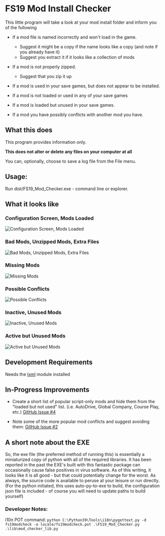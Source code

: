 # FS19 Mod Install Checker

This little program will take a look at your mod install folder and inform you of the following

 * If a mod file is named incorrectly and won't load in the game.
   * Suggest it might be a copy if the name looks like a copy (and note if you already have it)
   * Suggest you extract it if it looks like a collection of mods

 * If a mod is not properly zipped.
   * Suggest that you zip it up

 * If a mod is used in your save games, but does not appear to be installed.

 * If a mod is not loaded or used in any of your save games

 * If a mod is loaded but unused in your save games.

 * If a mod you have possibly conflicts with another mod you have.


## What this does

This program provides information only. 

__This does not alter or delete any files on your computer at all__

You can, optionally, choose to save a log file from the File menu.

## Usage:

Run dist/FS19_Mod_Checker.exe - command line or explorer.

## What it looks like

### Configuration Screen, Mods Loaded
![Configuration Screen, Mods Loaded](sshot/001-ConfigLoaded.png)

### Bad Mods, Unzipped Mods, Extra Files
![Bad Mods, Unzipped Mods, Extra Files](sshot/002-BadMods.png)

### Missing Mods
![Missing Mods](sshot/003-MissingMods.png)

### Possible Conflicts
![Possible Conflicts](sshot/004-Conflicts.png)

### Inactive, Unused Mods
![Inactive, Unused Mods](sshot/005-InactiveMods.png)

### Active but Unused Mods
![Active but Unused Mods](sshot/006-UnusedMods.png)


## Development Requirements

Needs the [lxml](https://lxml.de/installation.html) module installed


## In-Progress Improvements

 * Create a short list of popular script-only mods and hide them from the "loaded but not used" list. (i.e. AutoDrive, Global Company, Course Play, etc.) [GitHub Issue #4](https://github.com/jtsage/FS19_Mod_Checker/issues/4)

 * Note some of the more popular mod conflicts and suggest avoiding them: [GitHub Issue #2](https://github.com/jtsage/FS19_Mod_Checker/issues/2)

 ## A short note about the EXE

 So, the exe file (the preferred method of running this) is essentially a miniaturized copy of python with all of the required libraries.  It has been reported in the past the EXE's built with this fantastic package can occasionally cause false positives in virus software.  As of this writing, it looks like it is all good - but that could potentially change for the worst.  As always, the source code is available to peruse at your leisure or run directly. (For the python initiated, this uses auto-py-to-exe to build, the configuration json file is included - of course you will need to update paths to build yourself)

 ### Developer Notes:

 i10n POT command: ```python C:\Python39\Tools\i18n\pygettext.py -d fs19modcheck -o locale/fs19modcheck.pot .\FS19_Mod_Checker.py .\lib\mod_checker_lib.py```
